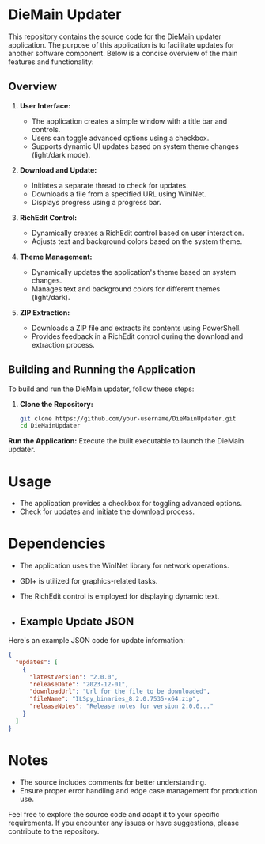 # DieMain Updater

This repository contains the source code for the DieMain updater application. The purpose of this application is to facilitate updates for another software component. Below is a concise overview of the main features and functionality:

## Overview

1. **User Interface:**
   - The application creates a simple window with a title bar and controls.
   - Users can toggle advanced options using a checkbox.
   - Supports dynamic UI updates based on system theme changes (light/dark mode).

2. **Download and Update:**
   - Initiates a separate thread to check for updates.
   - Downloads a file from a specified URL using WinINet.
   - Displays progress using a progress bar.

3. **RichEdit Control:**
   - Dynamically creates a RichEdit control based on user interaction.
   - Adjusts text and background colors based on the system theme.

4. **Theme Management:**
   - Dynamically updates the application's theme based on system changes.
   - Manages text and background colors for different themes (light/dark).

5. **ZIP Extraction:**
   - Downloads a ZIP file and extracts its contents using PowerShell.
   - Provides feedback in a RichEdit control during the download and extraction process.

## Building and Running the Application

To build and run the DieMain updater, follow these steps:

1. **Clone the Repository:**
   ```bash
   git clone https://github.com/your-username/DieMainUpdater.git
   cd DieMainUpdater
 **Run the Application:**
    Execute the built executable to launch the DieMain updater.

# Usage

- The application provides a checkbox for toggling advanced options.
- Check for updates and initiate the download process.

# Dependencies

- The application uses the WinINet library for network operations.
- GDI+ is utilized for graphics-related tasks.
- The RichEdit control is employed for displaying dynamic text.

- ## Example Update JSON

Here's an example JSON code for update information:

```json
{
  "updates": [
    {
      "latestVersion": "2.0.0",
      "releaseDate": "2023-12-01",
      "downloadUrl": "Url for the file to be downloaded",
      "fileName": "ILSpy_binaries_8.2.0.7535-x64.zip",
      "releaseNotes": "Release notes for version 2.0.0..."
    }
  ]
}
```

# Notes

- The source includes comments for better understanding.
- Ensure proper error handling and edge case management for production use.

Feel free to explore the source code and adapt it to your specific requirements. If you encounter any issues or have suggestions, please contribute to the repository.
